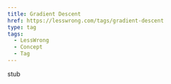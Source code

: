 ```yaml
---
title: Gradient Descent
href: https://lesswrong.com/tags/gradient-descent
type: tag
tags:
  - LessWrong
  - Concept
  - Tag
---
```


stub